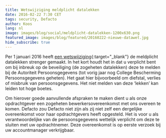 ```yaml
---
title: Wetswijziging meldplicht datalekken
date: 2016-02-22 7:30 CET
tags: security, Defacto
author: Koos
lang: nl
image: images/blog/social/meldplicht-datalekken-1200x630.png
featured_image: images/blog/featured/20160222-nieuwe-datawet.jpg
hide_subscribe: true
---
```


Per 1 januari 2016 heeft [een wetswijziging](https://www.mitopics.nl/2015/07/14/forse-verandering-in-privacywetgeving-per-1-januari-2016/){:target="_blank"}  de meldplicht datalekken strenger gemaakt. In het kort houdt het in dat u verplicht bent om bij inbreuk op de beveiliging (de zogeheten datalekken) deze te melden bij de Autoriteit Persoonsgegevens (tot vorig jaar nog College Bescherming Persoonsgegevens geheten). Het gaat hier bijvoorbeeld om diefstal, verlies of misbruik van persoonsgegevens. Het niet melden van deze ‘lekken’ kan leiden tot hoge boetes.

Om hierover goede aanvullende afspraken te maken dient u als onze opdrachtgever een zogeheten bewerkersovereenkomst met ons overeen te komen. Defacto zou Defacto niet zijn als zij niet zelf een dergelijke overeenkomst voor haar opdrachtgevers heeft opgesteld. Het is voor u als verantwoordelijke van de persoonsgegevens wettelijk verplicht om deze te sluiten met uw opdrachtnemer. Deze overeenkomst is op eerste verzoek bij uw accountmanager verkrijgbaar.
